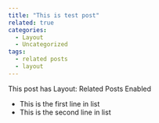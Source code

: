 ```yaml
---
title: "This is test post"
related: true
categories:
  - Layout
  - Uncategorized
tags:
  - related posts
  - layout
---
```


This post has Layout: Related Posts Enabled

* This is the first line in list
* This is the second line in list
